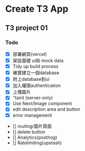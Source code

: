 # Create T3 App

## T3 project 01

### Todo

- [x] 部署網頁(vercel)
- [X] 架設基礎 ui和 mock data
- [X] Tidy up build process 
- [X] 確實建立一個database
- [X] 附上database到ui
- [X] 加入權限authentication
- [X] 上傳圖片
- [X] "taint (server-only)
- [X] Use Next/Image component
- [X] edit description area and button
- [X] error management
- [] routing/圖片頁面
- [] delete button
- [] Analytics(posthog)
- [] Ratelimiting(upstash)
